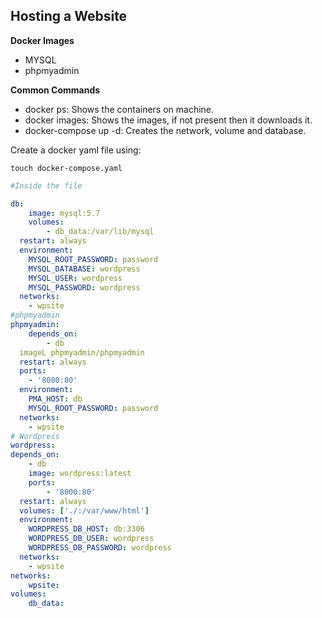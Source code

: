 ## Hosting a Website

**Docker Images**

- MYSQL
- phpmyadmin

**Common Commands**

- docker ps: Shows the containers on machine.
- docker images: Shows the images, if not present then it downloads it.
- docker-compose up -d: Creates the network, volume and database.

Create a docker yaml file using:

```
touch docker-compose.yaml
```


```yaml
#Inside the file

db:
    image: mysql:5.7
    volumes:
        - db_data:/var/lib/mysql
  restart: always
  environment:
    MYSQL_ROOT_PASSWORD: password
    MYSQL_DATABASE: wordpress
    MYSQL_USER: wordpress
    MYSQL_PASSWORD: wordpress
  networks:
    - wpsite
#phpmyadmin
phpmyadmin:
    depends_on:
        - db
  imageL phpmyadmin/phpmyadmin
  restart: always
  ports:
    - '8080:80'
  environment:
    PMA_HOST: db
    MYSQL_ROOT_PASSWORD: password
  networks:
    - wpsite
# Wordpress
wordpress:
depends_on:
    - db
    image: wordpress:latest
    ports:
        - '8000:80'
  restart: always
  volumes: ['./:/var/www/html']
  environment:
    WORDPRESS_DB_HOST: db:3306
    WORDPRESS_DB_USER: wordpress
    WORDPRESS_DB_PASSWORD: wordpress
  networks:
    - wpsite
networks:
    wpsite:
volumes:
    db_data:

```